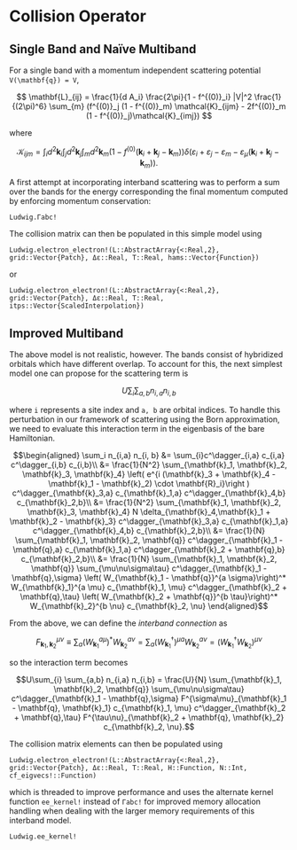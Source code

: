 # Collision Operator

## Single Band and Naïve Multiband
For a single band with a momentum independent scattering potential ``V(\mathbf{q}) = V``,
```math
    \mathbf{L}_{ij} = \frac{1}{d A_i} \frac{2\pi}{1 - f^{(0)}_i} |V|^2 \frac{1}{(2\pi)^6} \sum_{m} (f^{(0)}_j (1 - f^{(0)}_m) \mathcal{K}_{ijm} - 2f^{(0)}_m (1 - f^{(0)}_j)\mathcal{K}_{imj}) 
```
where
```math
    \mathcal{K}_{ijm} = \int_i d^2 \mathbf{k}_i \int_j d^2 \mathbf{k}_j \int_m d^2 \mathbf{k}_m (1 - f^{(0)}(\mathbf{k}_i + \mathbf{k}_j - \mathbf{k}_m)) \delta(\varepsilon_i + \varepsilon_j - \varepsilon_m - \varepsilon_\mu(\mathbf{k}_i + \mathbf{k}_j - \mathbf{k}_m)).
```
A first attempt at incorporating interband scattering was to perform a sum over the bands for the energy corresponding the final momentum computed by enforcing momentum conservation:

```@docs
Ludwig.Γabc!
```

The collision matrix can then be populated in this simple model using
```@docs
Ludwig.electron_electron!(L::AbstractArray{<:Real,2}, grid::Vector{Patch}, Δε::Real, T::Real, hams::Vector{Function})
```
or
```@docs
Ludwig.electron_electron!(L::AbstractArray{<:Real,2}, grid::Vector{Patch}, Δε::Real, T::Real, itps::Vector{ScaledInterpolation})
```

## Improved Multiband
The above model is not realistic, however. The bands consist of hybridized orbitals which have different overlap. To account for this, the next simplest model one can propose for the scattering term is
```math
    U\sum_{i} \sum_{a,b} n_{i,a} n_{i,b}
```
where ``i`` represents a site index and ``a, b`` are orbital indices. To handle this perturbation in our framework of scattering
using the Born approximation, we need to evaluate this interaction term in the eigenbasis of the bare Hamiltonian.
```math
\begin{aligned}
    \sum_i n_{i,a} n_{i, b} &= \sum_{i}c^\dagger_{i,a} c_{i,a} c^\dagger_{i,b} c_{i,b}\\
    &= \frac{1}{N^2} \sum_{\mathbf{k}_1, \mathbf{k}_2, \mathbf{k}_3, \mathbf{k}_4} \left( e^{i (\mathbf{k}_3 + \mathbf{k}_4 - \mathbf{k}_1 - \mathbf{k}_2) \cdot \mathbf{R}_i}\right ) c^\dagger_{\mathbf{k}_3,a} c_{\mathbf{k}_1,a} c^\dagger_{\mathbf{k}_4,b} c_{\mathbf{k}_2,b}\\
    &= \frac{1}{N^2} \sum_{\mathbf{k}_1, \mathbf{k}_2, \mathbf{k}_3, \mathbf{k}_4} N \delta_{\mathbf{k}_4,\mathbf{k}_1 + \mathbf{k}_2 - \mathbf{k}_3} c^\dagger_{\mathbf{k}_3,a} c_{\mathbf{k}_1,a} c^\dagger_{\mathbf{k}_4,b} c_{\mathbf{k}_2,b}\\
    &= \frac{1}{N} \sum_{\mathbf{k}_1, \mathbf{k}_2, \mathbf{q}} c^\dagger_{\mathbf{k}_1 - \mathbf{q},a} c_{\mathbf{k}_1,a} c^\dagger_{\mathbf{k}_2 + \mathbf{q},b} c_{\mathbf{k}_2,b}\\
    &= \frac{1}{N} \sum_{\mathbf{k}_1, \mathbf{k}_2, \mathbf{q}} \sum_{\mu\nu\sigma\tau} c^\dagger_{\mathbf{k}_1 - \mathbf{q},\sigma} \left( W_{\mathbf{k}_1 - \mathbf{q}}^{a \sigma}\right)^* W_{\mathbf{k}_1}^{a \mu} c_{\mathbf{k}_1, \mu} c^\dagger_{\mathbf{k}_2 + \mathbf{q},\tau} \left( W_{\mathbf{k}_2 + \mathbf{q}}^{b \tau}\right)^* W_{\mathbf{k}_2}^{b \nu} c_{\mathbf{k}_2, \nu}
\end{aligned}
```
From the above, we can define the *interband connection* as
```math
    F_{\mathbf{k}_1, \mathbf{k}_2}^{\mu\nu} \equiv \sum_a \left(W_{\mathbf{k}_1}^{a \mu} \right)^* W_{\mathbf{k}_2}^{a \nu} = \sum_a \left(W^\dagger_{\mathbf{k}_1}\right)^{\mu a} W_{\mathbf{k}_2}^{a \nu}  = \left(W^\dagger_{\mathbf{k}_1} W_{\mathbf{k}_2} \right)^{\mu \nu } 
```
so the interaction term becomes
```math
U\sum_{i} \sum_{a,b} n_{i,a} n_{i,b} = \frac{U}{N} \sum_{\mathbf{k}_1, \mathbf{k}_2, \mathbf{q}} \sum_{\mu\nu\sigma\tau} c^\dagger_{\mathbf{k}_1 - \mathbf{q},\sigma}  F^{\sigma\mu}_{\mathbf{k}_1 - \mathbf{q}, \mathbf{k}_1}  c_{\mathbf{k}_1, \mu} c^\dagger_{\mathbf{k}_2 + \mathbf{q},\tau} F^{\tau\nu}_{\mathbf{k}_2 + \mathbf{q}, \mathbf{k}_2} c_{\mathbf{k}_2, \nu}.
```

The collision matrix elements can then be populated using 
```@docs
Ludwig.electron_electron!(L::AbstractArray{<:Real,2}, grid::Vector{Patch}, Δε::Real, T::Real, H::Function, N::Int, cf_eigvecs!::Function)
```
which is threaded to improve performance and uses the alternate kernel function `ee_kernel!` instead of `Γabc!` for improved memory allocation handling when dealing with the larger memory requirements of this interband model.
```@docs
Ludwig.ee_kernel!
```
